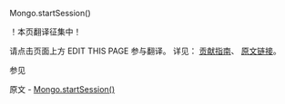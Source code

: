  Mongo.startSession()

 ！本页翻译征集中！

请点击页面上方 EDIT THIS PAGE 参与翻译。
详见：
[贡献指南]( https://github.com/whaleal/MongoDB-Manual-zh/blob/master/CONTRIBUTING.md )、
[原文链接](  https://docs.mongodb.com/manual/reference/method/Mongo.startSession/  )。

 参见

原文 - [Mongo.startSession()]( https://docs.mongodb.com/manual/reference/method/Mongo.startSession/ )

